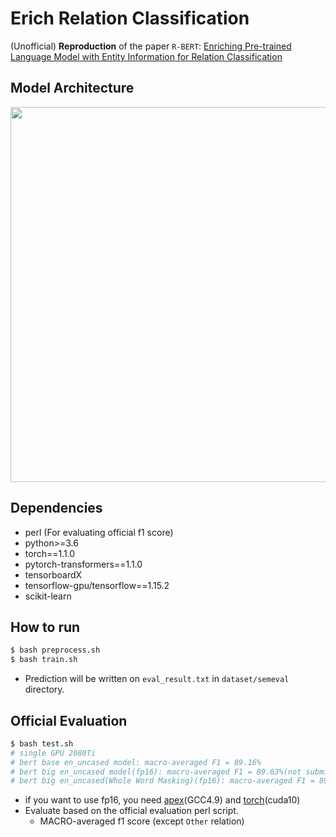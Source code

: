 # Erich Relation Classification

(Unofficial) **Reproduction** of the paper `R-BERT`: [Enriching Pre-trained Language Model with Entity Information for Relation Classification](https://arxiv.org/abs/1905.08284)

## Model Architecture

<p float="left" align="center">
    <img width="600" src="https://user-images.githubusercontent.com/28896432/68673458-1b090d00-0597-11ea-96b1-7c1453e6edbb.png" />  
</p>


## Dependencies

- perl (For evaluating official f1 score)
- python>=3.6
- torch==1.1.0
- pytorch-transformers==1.1.0
- tensorboardX
- tensorflow-gpu/tensorflow==1.15.2
- scikit-learn


## How to run

```bash
$ bash preprocess.sh
$ bash train.sh
```

- Prediction will be written on `eval_result.txt` in `dataset/semeval` directory.

## Official Evaluation

```bash
$ bash test.sh
# single GPU 2080Ti
# bert base en_uncased model: macro-averaged F1 = 89.16%
# bert big en_uncased model(fp16): macro-averaged F1 = 89.63%(not submitted in paper)
# bert big en_uncased(Whole Word Masking)(fp16): macro-averaged F1 = 89.8%(not submitted in paper)
```
- if you want to use fp16, you need [apex](https://github.com/NVIDIA/apex)(GCC4.9) and [torch](https://download.pytorch.org/whl/cu100/torch_stable.html)(cuda10)
- Evaluate based on the official evaluation perl script.
  - MACRO-averaged f1 score (except `Other` relation)

